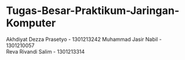 # Tugas-Besar-Praktikum-Jaringan-Komputer
Akhdiyat Dezza Prasetyo - 1301213242 
Muhammad Jasir Nabil - 1301210057  
Reva Rivandi Salim - 1301213314
